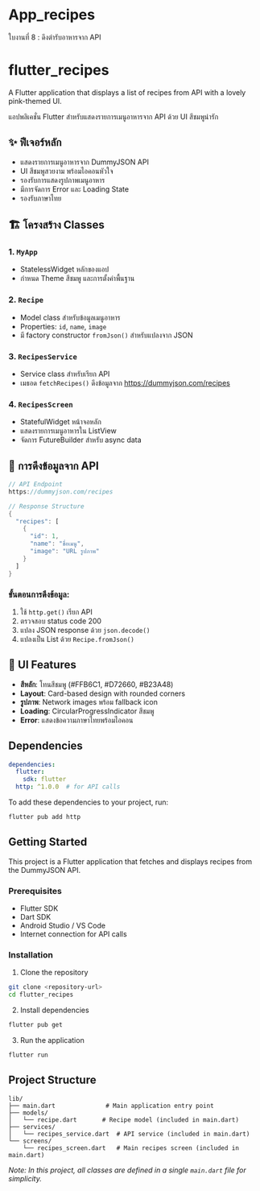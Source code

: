 # App_recipes

ใบงานที่ 8 : ดึงตำรับอาหารจาก API

# flutter_recipes

A Flutter application that displays a list of recipes from API with a lovely pink-themed UI.

แอปพลิเคชั่น Flutter สำหรับแสดงรายการเมนูอาหารจาก API ด้วย UI สีชมพูน่ารัก

## ✨ ฟีเจอร์หลัก

- แสดงรายการเมนูอาหารจาก DummyJSON API
- UI สีชมพูสวยงาม พร้อมไอคอนหัวใจ
- รองรับการแสดงรูปภาพเมนูอาหาร
- มีการจัดการ Error และ Loading State
- รองรับภาษาไทย

## 🏗️ โครงสร้าง Classes

### 1. `MyApp`
- StatelessWidget หลักของแอป
- กำหนด Theme สีชมพู และการตั้งค่าพื้นฐาน

### 2. `Recipe`
- Model class สำหรับข้อมูลเมนูอาหาร
- Properties: `id`, `name`, `image`
- มี factory constructor `fromJson()` สำหรับแปลงจาก JSON

### 3. `RecipesService`
- Service class สำหรับเรียก API
- เมธอด `fetchRecipes()` ดึงข้อมูลจาก https://dummyjson.com/recipes

### 4. `RecipesScreen`
- StatefulWidget หน้าจอหลัก
- แสดงรายการเมนูอาหารใน ListView
- จัดการ FutureBuilder สำหรับ async data

## 🔌 การดึงข้อมูลจาก API

```dart
// API Endpoint
https://dummyjson.com/recipes

// Response Structure
{
  "recipes": [
    {
      "id": 1,
      "name": "ชื่อเมนู",
      "image": "URL รูปภาพ"
    }
  ]
}
```

### ขั้นตอนการดึงข้อมูล:
1. ใช้ `http.get()` เรียก API
2. ตรวจสอบ status code 200
3. แปลง JSON response ด้วย `json.decode()`
4. แปลงเป็น List<Recipe> ด้วย `Recipe.fromJson()`

## 🎨 UI Features

- **สีหลัก**: โทนสีชมพู (#FFB6C1, #D72660, #B23A48)
- **Layout**: Card-based design with rounded corners
- **รูปภาพ**: Network images พร้อม fallback icon
- **Loading**: CircularProgressIndicator สีชมพู
- **Error**: แสดงข้อความภาษาไทยพร้อมไอคอน

## Dependencies

```yaml
dependencies:
  flutter:
    sdk: flutter
  http: ^1.0.0  # for API calls
```

To add these dependencies to your project, run:
```bash
flutter pub add http
```

## Getting Started

This project is a Flutter application that fetches and displays recipes from the DummyJSON API.

### Prerequisites

- Flutter SDK
- Dart SDK
- Android Studio / VS Code
- Internet connection for API calls

### Installation

1. Clone the repository
```bash
git clone <repository-url>
cd flutter_recipes
```

2. Install dependencies
```bash
flutter pub get
```

3. Run the application
```bash
flutter run
```

## Project Structure

```
lib/
├── main.dart              # Main application entry point
├── models/
│   └── recipe.dart       # Recipe model (included in main.dart)
├── services/
│   └── recipes_service.dart  # API service (included in main.dart)
└── screens/
    └── recipes_screen.dart   # Main recipes screen (included in main.dart)
```

*Note: In this project, all classes are defined in a single `main.dart` file for simplicity.*